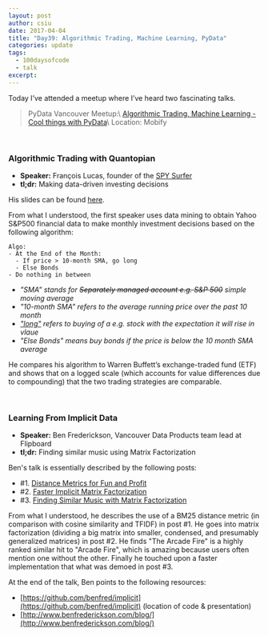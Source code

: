 ```yaml
---
layout: post
author: csiu
date: 2017-04-04
title: "Day39: Algorithmic Trading, Machine Learning, PyData"
categories: update
tags:
  - 100daysofcode
  - talk
excerpt:
---
```


Today I’ve attended a meetup where I’ve heard two fascinating talks.

> PyData Vancouver Meetup:\\
> [Algorithmic Trading, Machine Learning - Cool things with PyData](https://www.meetup.com/vanpydata/events/237644944/)\\
> Location: Mobify <i class="fa fa-angle-double-right"></i> [<i class="fa fa-youtube-play"></i>](https://www.youtube.com/watch?v=0RQGaEXI9qM)

<br/>

### Algorithmic Trading with Quantopian
- [<i class="fa fa-twitter"></i>](https://twitter.com/theSPYsurfer) **Speaker:** François Lucas, founder of the [SPY Surfer](http://thespysurfer.com)
- **tl;dr:** Making data-driven investing decisions

His slides can be found [here](http://thespysurfer.com/wp-content/uploads/2017/04/PyDataApril4.pdf).

From what I understood, the first speaker uses data mining to obtain Yahoo S&P500 financial data to make monthly investment decisions based on the following algorithm:

```
Algo:
- At the End of the Month:
  - If price > 10-month SMA, go long
  - Else Bonds
- Do nothing in between
```

- *"SMA" stands for <s>Separately managed account e.g. S&P 500</s> simple moving average*
- *"10-month SMA" refers to the average running price over the past 10 month*
- *["long"](http://www.investopedia.com/terms/l/long.asp) refers to buying of a e.g. stock with the expectation it will rise in vlaue*
- *"Else Bonds" means buy bonds if the price is below the 10 month SMA average*

He compares his algorithm to Warren Buffett’s exchange-traded fund (ETF) and shows that on a logged scale (which accounts for value differences due to compounding) that the two trading strategies are comparable.

<br>

### Learning From Implicit Data
- [<i class="fa fa-twitter"></i>](https://twitter.com/benfrederickson) **Speaker:** Ben Frederickson, Vancouver Data Products team lead at Flipboard
- **tl;dr:** Finding similar music using Matrix Factorization

Ben's talk is essentially described by the following posts:

- #1. [Distance Metrics for Fun and Profit](http://www.benfrederickson.com/distance-metrics/)
- #2. [Faster Implicit Matrix Factorization](http://www.benfrederickson.com/matrix-factorization/)
- #3. [Finding Similar Music with Matrix Factorization](http://www.benfrederickson.com/fast-implicit-matrix-factorization/)

From what I understood, he describes the use of a BM25 distance metric (in comparison with cosine similarity and TFIDF) in post #1. He goes into matrix factorization (dividing a big matrix into smaller, condensed, and presumably generalized matrices) in post #2. He finds "The Arcade Fire" is a highly ranked similar hit to "Arcade Fire", which is amazing because users often mention one without the other. Finally he touched upon a faster implementation that what was demoed in post #3.

At the end of the talk, Ben points to the following resources:

- [https://github.com/benfred/implicit](https://github.com/benfred/implicit) (location of code & presentation)
- [http://www.benfrederickson.com/blog/](http://www.benfrederickson.com/blog/)
